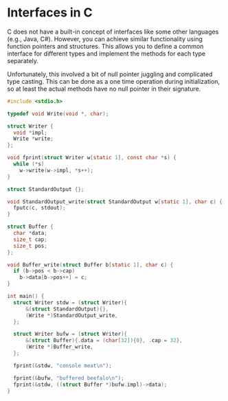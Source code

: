 # Interfaces in C

C does not have a built-in concept of interfaces like some other
languages (e.g., Java, C#). However, you can achieve similar
functionality using function pointers and structures. This allows you to
define a common interface for different types and implement the methods
for each type separately.

Unfortunately, this involved a bit of null pointer juggling and
complicated type casting. This can be done as a one time operation
during initialization, so at least the actual methods have no null
pointer in their signature.

```c
#include <stdio.h>

typedef void Write(void *, char);

struct Writer {
  void *impl;
  Write *write;
};

void fprint(struct Writer w[static 1], const char *s) {
  while (*s)
    w->write(w->impl, *s++);
}

struct StandardOutput {};

void StandardOutput_write(struct StandardOutput w[static 1], char c) {
  fputc(c, stdout);
}

struct Buffer {
  char *data;
  size_t cap;
  size_t pos;
};

void Buffer_write(struct Buffer b[static 1], char c) {
  if (b->pos < b->cap)
    b->data[b->pos++] = c;
}

int main() {
  struct Writer stdw = (struct Writer){
      &(struct StandardOutput){},
      (Write *)StandardOutput_write,
  };

  struct Writer bufw = (struct Writer){
      &(struct Buffer){.data = (char[32]){0}, .cap = 32},
      (Write *)Buffer_write,
  };

  fprint(&stdw, "console meat\n");

  fprint(&bufw, "buffered beefalo\n");
  fprint(&stdw, ((struct Buffer *)bufw.impl)->data);
}
```
